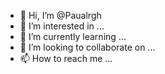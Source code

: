 - 👋 Hi, I’m @Paualrgh
- 👀 I’m interested in ...
- 🌱 I’m currently learning ...
- 💞️ I’m looking to collaborate on ...
- 📫 How to reach me ...

<!---
Paualrgh/Paualrgh is a ✨ special ✨ repository because its `README.md` (this file) appears on your GitHub profile.
You can click the Preview link to take a look at your changes.
--->
